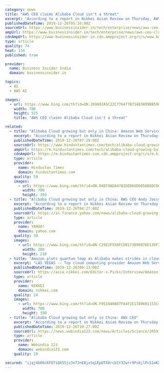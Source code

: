 ```yaml
---
category: news
title: "AWS CEO claims Alibaba Cloud isn't a threat"
excerpt: "According to a report in Nikkei Asian Review on Thursday, AWS is set to take a big leap with Artificial Intelligence and quantum computing. \"I would say that we mostly see Alibaba, as we're working with customers, and they're considering who they're going to use in China is where we mostly see them. I don't think they have much of a presence in ..."
publishedDateTime: 2019-12-26T05:16:00Z
sourceUrl: https://www.businessinsider.in/tech/enterprise/news/aws-ceo-claims-alibaba-cloud-isnt-a-threat-and-only-growing-in-china/articleshow/72974967.cms
ampUrl: https://www.businessinsider.in/tech/enterprise/news/aws-ceo-claims-alibaba-cloud-isnt-a-threat-and-only-growing-in-china/amp_articleshow/72974967.cms
cdnAmpUrl: https://www-businessinsider-in.cdn.ampproject.org/c/s/www.businessinsider.in/tech/enterprise/news/aws-ceo-claims-alibaba-cloud-isnt-a-threat-and-only-growing-in-china/amp_articleshow/72974967.cms
type: article
quality: 74
heat: 114
published: true

provider:
  name: Business Insider India
  domain: businessinsider.in

topics:
  - AI
  - AWS AI

images:
  - url: https://www.bing.com/th?id=ON.269A92A5C22C776477B71483A99B859C
    width: 700
    height: 525
    title: "AWS CEO claims Alibaba Cloud isn't a threat"

related:
  - title: "Alibaba Cloud growing but only in China: Amazon Web Services CEO says"
    excerpt: "According to a report in Nikkei Asian Review on Thursday, AWS is set to take a big leap with Artificial Intelligence and quantum computing. “I would say that we mostly see Alibaba, as we’re working with customers, and they’re considering who they’re going to use in China is where we mostly see them. I don’t think they have much of a ..."
    publishedDateTime: 2019-12-26T07:29:00Z
    sourceUrl: https://www.hindustantimes.com/tech/alibaba-cloud-growing-but-only-in-china-amazon-web-services-ceo-says/story-UpLpqt4Ju4ckD0tmr1qvTL.html
    ampUrl: https://m.hindustantimes.com/tech/alibaba-cloud-growing-but-only-in-china-amazon-web-services-ceo-says/story-UpLpqt4Ju4ckD0tmr1qvTL_amp.html
    cdnAmpUrl: https://m-hindustantimes-com.cdn.ampproject.org/c/s/m.hindustantimes.com/tech/alibaba-cloud-growing-but-only-in-china-amazon-web-services-ceo-says/story-UpLpqt4Ju4ckD0tmr1qvTL_amp.html
    type: article
    provider:
      name: Hindustan Times
      domain: hindustantimes.com
    quality: 59
    images:
      - url: https://www.bing.com/th?id=ON.04EF9ADA47B1DED66DD056D6DC0C3E77
        width: 700
        height: 393
  - title: "Alibaba Cloud growing but only in China: AWS CEO Andy Jassy"
    excerpt: "According to a report in Nikkei Asian Review on Thursday, AWS is set to take a big leap with Artificial Intelligence and quantum computing. \"I would say that we mostly see Alibaba, as we're working with customers, and they're considering who they're going to use in China is where we mostly see them. I don't think they have much of a presence in ..."
    publishedDateTime: 2019-12-26T04:27:00Z
    sourceUrl: https://in.finance.yahoo.com/news/alibaba-cloud-growing-only-china-041247834.html
    type: article
    provider:
      name: YAHOO!
      domain: yahoo.com
    quality: 39
    images:
      - url: https://www.bing.com/th?id=ON.C25E1F93AFCDB173B98876E135F32619
        width: 280
        height: 210
  - title: "Amazon plots quantum leap as Alibaba makes strides in cloud"
    excerpt: "LAS VEGAS -- Top cloud computing provider Amazon Web Services sees Alibaba Group Holding catching up in the sector, but largely limited to China, CEO Andy Jassy told Nikkei, with the Amazon.com unit aiming to widen the gap with the competition by strengthening efforts in such areas as artificial intelligence and quantum computing. AWS was ..."
    publishedDateTime: 2019-12-26T00:13:00Z
    sourceUrl: https://asia.nikkei.com/Editor-s-Picks/Interview/Amazon-plots-quantum-leap-as-Alibaba-makes-strides-in-cloud
    type: article
    provider:
      name: NIKKEI
      domain: nikkei.com
    quality: 24
    images:
      - url: https://www.bing.com/th?id=ON.F951046B07FA4F2E1789601153C43642
        width: 700
        height: 350
  - title: "Alibaba Cloud growing but only in China: AWS CEO"
    excerpt: "According to a report in Nikkei Asian Review on Thursday, AWS is set to take a big leap with Artificial Intelligence and quantum computing. \"I would say that we mostly see Alibaba, as we're ..."
    publishedDateTime: 2019-12-26T10:27:00Z
    sourceUrl: https://news.webindia123.com/news/Articles/Science/20191226/3479813.html
    type: article
    provider:
      name: Webindia 123
      domain: webindia123.com
    quality: 19

secured: "ijqj4b66cKFO7iQX55jz3x7JnEBjxSq1EpUTX8rcU1Y32wrr9Ps8jlPcS1eKXwCSifALaQrYfiUm5AinG84Y7PhxpygKN9HEDz/R/eC0X2sFGS26c9obeefX1/G2FXtlRBYYoKxOP2xyRFHRRm+xWhX7/syfqsGuitW3Fd6LOJ1AcYBK/2ngVgguUEnLLmMUvnmvjIXu7cDXOqKjaP9Mdv8pWKZ8/k+xeE/YYQAcOMlCUtR+cCr/BQHwtZAfA3WfuxbcyyZOAUk/w0SgBSMfsg==;dT70zd03nEM2CAq8+6jAUw=="
---
```


